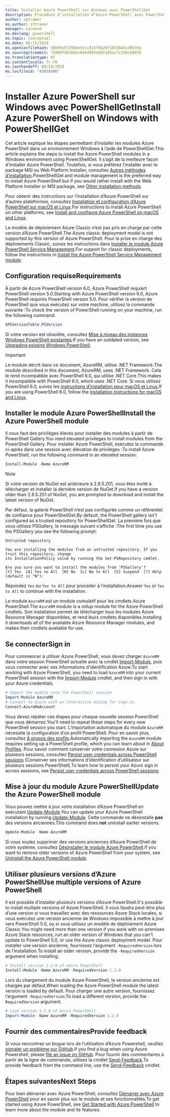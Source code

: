 ```yaml
---
title: Installer Azure PowerShell sur Windows avec PowerShellGet
description: Procédure d’installation d’Azure PowerShell avec PowerShellGet
author: sptramer
ms.author: sttramer
manager: carmonm
ms.devlang: powershell
ms.topic: conceptual
ms.date: 06/15/2018
ms.openlocfilehash: 50b05e5f25b6e3e1c815f6b26f1b53b84cd0b7da
ms.sourcegitcommit: 72086f8d368ec84bd403e802305acfc336c08978
ms.translationtype: HT
ms.contentlocale: fr-FR
ms.lasthandoff: 08/14/2018
ms.locfileid: "43018586"
---
```

# <a name="install-azure-powershell-on-windows-with-powershellget"></a><span data-ttu-id="7db20-103">Installer Azure PowerShell sur Windows avec PowerShellGet</span><span class="sxs-lookup"><span data-stu-id="7db20-103">Install Azure PowerShell on Windows with PowerShellGet</span></span>

<span data-ttu-id="7db20-104">Cet article explique les étapes permettant d’installer les modules Azure PowerShell dans un environnement Windows à l’aide de PowerShellGet.</span><span class="sxs-lookup"><span data-stu-id="7db20-104">This article explains the steps to install the Azure PowerShell modules in a Windows environment using PowerShellGet.</span></span> <span data-ttu-id="7db20-105">Il s’agit de la meilleure façon d’installer Azure PowerShell. Toutefois, si vous préférez l’installer avec le package MSI ou Web Platform Installer, consultez [Autres méthodes d’installation](other-install.md).</span><span class="sxs-lookup"><span data-stu-id="7db20-105">PowerShellGet and module management is the preferred way to install Azure PowerShell but if you would rather install with the Web Platform Installer or MSI package, see [Other installation methods](other-install.md).</span></span>

<span data-ttu-id="7db20-106">Pour obtenir des instructions sur l’installation d’Azure PowerShell sur d’autres plateformes, consultez [Installation et configuration d’Azure PowerShell sur macOS et Linux](install-azurermps-maclinux.md).</span><span class="sxs-lookup"><span data-stu-id="7db20-106">For instructions to install Azure PowerShell on other platforms, see [Install and configure Azure PowerShell on macOS and Linux](install-azurermps-maclinux.md).</span></span>

<span data-ttu-id="7db20-107">Le modèle de déploiement Azure Classic n’est pas pris en charge par cette version d’Azure PowerShell.</span><span class="sxs-lookup"><span data-stu-id="7db20-107">The Azure classic deployment model is not supported by this version of Azure PowerShell.</span></span> <span data-ttu-id="7db20-108">Pour la prise en charge des déploiements Classic, suivez les instructions dans [Installer le module Azure PowerShell Service Management](/powershell/azure/servicemanagement/install-azure-ps).</span><span class="sxs-lookup"><span data-stu-id="7db20-108">For support for classic deployments, follow the instructions in [Install the Azure PowerShell Service Management module](/powershell/azure/servicemanagement/install-azure-ps).</span></span>

## <a name="requirements"></a><span data-ttu-id="7db20-109">Configuration requise</span><span class="sxs-lookup"><span data-stu-id="7db20-109">Requirements</span></span>

<span data-ttu-id="7db20-110">À partir de Azure PowerShell version 6.0, Azure PowerShell requiert PowerShell version 5.0.</span><span class="sxs-lookup"><span data-stu-id="7db20-110">Starting with Azure PowerShell version 6.0, Azure PowerShell requires PowerShell version 5.0.</span></span> <span data-ttu-id="7db20-111">Pour vérifier la version de PowerShell que vous exécutez sur votre machine, utilisez la commande suivante :</span><span class="sxs-lookup"><span data-stu-id="7db20-111">To check the version of PowerShell running on your machine, run the following command:</span></span>

```powershell
$PSVersionTable.PSVersion
```

<span data-ttu-id="7db20-112">Si votre version est obsolète, consultez [Mise à niveau des instances Windows PowerShell existantes](/powershell/scripting/setup/installing-windows-powershell?view=powershell-6#upgrading-existing-windows-powershell).</span><span class="sxs-lookup"><span data-stu-id="7db20-112">If you have an outdated version, see [Upgrading existing Windows PowerShell](/powershell/scripting/setup/installing-windows-powershell?view=powershell-6#upgrading-existing-windows-powershell).</span></span>

> [!IMPORTANT]
> <span data-ttu-id="7db20-113">Le module décrit dans ce document, AzureRM, utilise .NET Framework.</span><span class="sxs-lookup"><span data-stu-id="7db20-113">The module described in this document, AzureRM, uses .NET Framework.</span></span> <span data-ttu-id="7db20-114">Cela le rend incompatible avec PowerShell 6.0, qui utilise .NET Core.</span><span class="sxs-lookup"><span data-stu-id="7db20-114">This makes it incompatible with PowerShell 6.0, which uses .NET Core.</span></span> <span data-ttu-id="7db20-115">Si vous utilisez PowerShell 6.0, suivez les [instructions d’installation pour macOS et Linux](install-azurermps-maclinux.md).</span><span class="sxs-lookup"><span data-stu-id="7db20-115">If you are using PowerShell 6.0, follow the [installation instructions for macOS and Linux](install-azurermps-maclinux.md).</span></span>

## <a name="install-the-azure-powershell-module"></a><span data-ttu-id="7db20-116">Installer le module Azure PowerShell</span><span class="sxs-lookup"><span data-stu-id="7db20-116">Install the Azure PowerShell module</span></span>

<span data-ttu-id="7db20-117">Il vous faut des privilèges élevés pour installer des modules à partir de PowerShell Gallery.</span><span class="sxs-lookup"><span data-stu-id="7db20-117">You need elevated privileges to install modules from the PowerShell Gallery.</span></span> <span data-ttu-id="7db20-118">Pour installer Azure PowerShell, exécutez la commande ci-après dans une session avec élévation de privilèges :</span><span class="sxs-lookup"><span data-stu-id="7db20-118">To install Azure PowerShell, run the following command in an elevated session:</span></span>

```powershell
Install-Module -Name AzureRM
```

> [!NOTE]
> <span data-ttu-id="7db20-119">Si votre version de NuGet est antérieure à 2.8.5.201, vous êtes invité à télécharger et installer la dernière version de NuGet.</span><span class="sxs-lookup"><span data-stu-id="7db20-119">If you have a version older than 2.8.5.201 of NuGet, you are prompted to download and install the latest version of NuGet.</span></span>

<span data-ttu-id="7db20-120">Par défaut, la galerie PowerShell n’est pas configurée comme un référentiel de confiance pour PowerShellGet.</span><span class="sxs-lookup"><span data-stu-id="7db20-120">By default, the PowerShell gallery isn't configured as a trusted repository for PowerShellGet.</span></span> <span data-ttu-id="7db20-121">La première fois que vous utilisez PSGallery, le message suivant s’affiche :</span><span class="sxs-lookup"><span data-stu-id="7db20-121">The first time you use the PSGallery you see the following prompt:</span></span>

```output
Untrusted repository

You are installing the modules from an untrusted repository. If you trust this repository, change
its InstallationPolicy value by running the Set-PSRepository cmdlet.

Are you sure you want to install the modules from 'PSGallery'?
[Y] Yes  [A] Yes to All  [N] No  [L] No to All  [S] Suspend  [?] Help (default is "N"):
```

<span data-ttu-id="7db20-122">Répondez `Yes` ou `Yes to All` pour procéder à l’installation.</span><span class="sxs-lookup"><span data-stu-id="7db20-122">Answer `Yes` or `Yes to All` to continue with the installation.</span></span>

<span data-ttu-id="7db20-123">Le module `AzureRM` est un module cumulatif pour les cmdlets Azure PowerShell.</span><span class="sxs-lookup"><span data-stu-id="7db20-123">The `AzureRM` module is a rollup module for the Azure PowerShell cmdlets.</span></span> <span data-ttu-id="7db20-124">Son installation permet de télécharger tous les modules Azure Resource Manager disponibles, et rend leurs cmdlets disponibles.</span><span class="sxs-lookup"><span data-stu-id="7db20-124">Installing it downloads all of the available Azure Resource Manager modules, and makes their cmdlets available for use.</span></span>

## <a name="sign-in"></a><span data-ttu-id="7db20-125">Se connecter</span><span class="sxs-lookup"><span data-stu-id="7db20-125">Sign in</span></span>

<span data-ttu-id="7db20-126">Pour commencer à utiliser Azure PowerShell, vous devez charger `AzureRM` dans votre session PowerShell actuelle avec la cmdlet [Import-Module](/powershell/module/Microsoft.PowerShell.Core/Import-Module), puis vous connecter avec vos informations d’identification Azure.</span><span class="sxs-lookup"><span data-stu-id="7db20-126">To start working with Azure PowerShell, you need to load `AzureRM` into your current PowerShell session with the [Import-Module](/powershell/module/Microsoft.PowerShell.Core/Import-Module) cmdlet, and then sign in with your Azure credentials.</span></span>

```powershell
# Import the module into the PowerShell session
Import-Module AzureRM
# Connect to Azure with an interactive dialog for sign-in
Connect-AzureRmAccount
```

<span data-ttu-id="7db20-127">Vous devez répéter ces étapes pour chaque nouvelle session PowerShell que vous démarrez.</span><span class="sxs-lookup"><span data-stu-id="7db20-127">You'll need to repeat these steps for every new PowerShell session you start.</span></span> <span data-ttu-id="7db20-128">L’importation automatique du module `AzureRM` nécessite la configuration d’un profil PowerShell. Pour en savoir plus, consultez [À propos des profils](/powershell/module/microsoft.powershell.core/about/about_profiles).</span><span class="sxs-lookup"><span data-stu-id="7db20-128">Automatically importing the `AzureRM` module requires setting up a PowerShell profile, which you can learn about in [About Profiles](/powershell/module/microsoft.powershell.core/about/about_profiles).</span></span>
<span data-ttu-id="7db20-129">Pour savoir comment conserver votre connexion Azure sur plusieurs sessions, consultez [Persist user credentials across PowerShell sessions](context-persistence.md) (Conserver ses informations d’identification d’utilisateur sur plusieurs sessions PowerShell).</span><span class="sxs-lookup"><span data-stu-id="7db20-129">To learn how to persist your Azure sign in across sessions, see [Persist user credentials across PowerShell sessions](context-persistence.md).</span></span>

## <a name="update-the-azure-powershell-module"></a><span data-ttu-id="7db20-130">Mise à jour du module Azure PowerShell</span><span class="sxs-lookup"><span data-stu-id="7db20-130">Update the Azure PowerShell module</span></span>

<span data-ttu-id="7db20-131">Vous pouvez mettre à jour votre installation d’Azure PowerShell en exécutant [Update-Module](/powershell/module/powershellget/update-module).</span><span class="sxs-lookup"><span data-stu-id="7db20-131">You can update your Azure PowerShell installation by running [Update-Module](/powershell/module/powershellget/update-module).</span></span> <span data-ttu-id="7db20-132">Cette commande ne désinstalle __pas__ des versions anciennes.</span><span class="sxs-lookup"><span data-stu-id="7db20-132">This command does __not__ uninstall earlier versions.</span></span>

```powershell
Update-Module -Name AzureRM
```

<span data-ttu-id="7db20-133">Si vous voulez supprimer des versions anciennes d’Azure PowerShell de votre système, consultez [Désinstaller le module Azure PowerShell](uninstall-azurerm-ps.md).</span><span class="sxs-lookup"><span data-stu-id="7db20-133">If you want to remove older versions of Azure PowerShell from your system, see [Uninstall the Azure PowerShell module](uninstall-azurerm-ps.md).</span></span>

## <a name="use-multiple-versions-of-azure-powershell"></a><span data-ttu-id="7db20-134">Utiliser plusieurs versions d’Azure PowerShell</span><span class="sxs-lookup"><span data-stu-id="7db20-134">Use multiple versions of Azure PowerShell</span></span>

<span data-ttu-id="7db20-135">Il est possible d’installer plusieurs versions d’Azure PowerShell.</span><span class="sxs-lookup"><span data-stu-id="7db20-135">It's possible to install multiple versions of Azure PowerShell.</span></span> <span data-ttu-id="7db20-136">Il vous faudra peut-être plus d’une version si vous travaillez avec des ressources Azure Stack locales, si vous exécutez une version ancienne de Windows impossible à mettre à jour vers PowerShell 5.0, ou si vous utilisez un modèle de déploiement Azure Classic.</span><span class="sxs-lookup"><span data-stu-id="7db20-136">You might need more than one version if you work with on-premises Azure Stack resources, run an older version of Windows that you can't update to PowerShell 5.0, or use the Azure classic deployment model.</span></span> <span data-ttu-id="7db20-137">Pour installer une version ancienne, fournissez l’argument `-RequiredVersion` lors de l’installation.</span><span class="sxs-lookup"><span data-stu-id="7db20-137">To install an older version, provide the `-RequiredVersion` argument when installing.</span></span>

```powershell
# Install version 1.2.9 of Azure PowerShell
Install-Module -Name AzureRM -RequiredVersion 1.2.9
```

<span data-ttu-id="7db20-138">Lors du chargement du module Azure PowerShell, la version ancienne est chargée par défaut.</span><span class="sxs-lookup"><span data-stu-id="7db20-138">When loading the Azure PowerShell module the latest version is loaded by default.</span></span> <span data-ttu-id="7db20-139">Pour charger une autre version, fournissez l’argument `-RequiredVersion`.</span><span class="sxs-lookup"><span data-stu-id="7db20-139">To load a different version, provide the `-RequiredVersion` argument.</span></span>

```powershell
# Load version 1.2.9 of Azure PowerShell
Import-Module -Name AzureRM -RequiredVersion 1.2.9
```

## <a name="provide-feedback"></a><span data-ttu-id="7db20-140">Fournir des commentaires</span><span class="sxs-lookup"><span data-stu-id="7db20-140">Provide feedback</span></span>

<span data-ttu-id="7db20-141">Si vous rencontrez un bogue lors de l’utilisation d’Azure Powershell, veuillez [signaler un problème sur GitHub](https://github.com/Azure/azure-powershell/issues).</span><span class="sxs-lookup"><span data-stu-id="7db20-141">If you find a bug when using Azure Powershell, please [file an issue on GitHub](https://github.com/Azure/azure-powershell/issues).</span></span>
<span data-ttu-id="7db20-142">Pour fournir des commentaires à partir de la ligne de commande, utilisez la cmdlet [Send-Feedback](/powershell/module/azurerm.profile/send-feedback).</span><span class="sxs-lookup"><span data-stu-id="7db20-142">To provide feedback from the command line, use the [Send-Feedback](/powershell/module/azurerm.profile/send-feedback) cmdlet.</span></span>

## <a name="next-steps"></a><span data-ttu-id="7db20-143">Étapes suivantes</span><span class="sxs-lookup"><span data-stu-id="7db20-143">Next Steps</span></span>

<span data-ttu-id="7db20-144">Pour bien démarrer avec Azure PowerShell, consultez [Démarrer avec Azure PowerShell](get-started-azureps.md) pour en savoir plus sur le module et ses fonctionnalités.</span><span class="sxs-lookup"><span data-stu-id="7db20-144">To get started using Azure PowerShell, see [Get Started with Azure PowerShell](get-started-azureps.md) to learn more about the module and its features.</span></span>